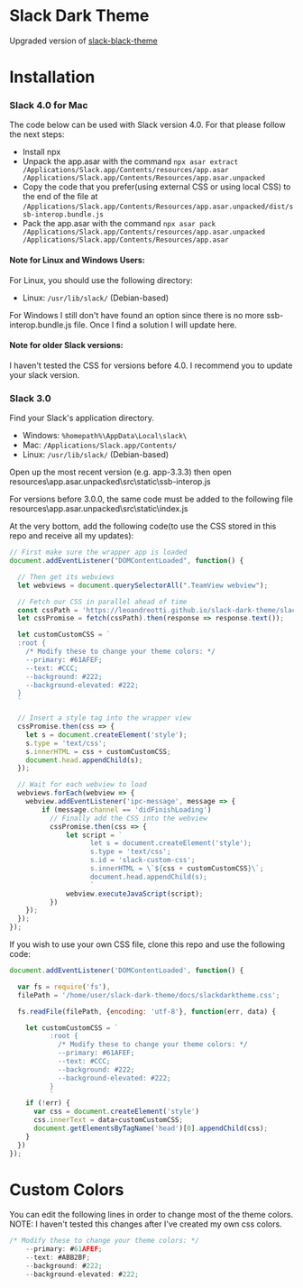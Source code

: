 # Slack Dark Theme
Upgraded version of [slack-black-theme](https://github.com/widget-/slack-black-theme)

# Installation

### Slack 4.0 for Mac

The code below can be used with Slack version 4.0. For that please follow the next steps:

- Install npx
- Unpack the app.asar with the command `npx asar extract /Applications/Slack.app/Contents/resources/app.asar /Applications/Slack.app/Contents/Resources/app.asar.unpacked`
- Copy the code that you prefer(using external CSS or using local CSS) to the end of the file at `/Applications/Slack.app/Contents/Resources/app.asar.unpacked/dist/ssb-interop.bundle.js`
- Pack the app.asar with the command `npx asar pack /Applications/Slack.app/Contents/resources/app.asar.unpacked /Applications/Slack.app/Contents/Resources/app.asar`

#### Note for Linux and Windows Users:

For Linux, you should use the following directory:

* Linux: `/usr/lib/slack/` (Debian-based)

For Windows I still don't have found an option since there is no more ssb-interop.bundle.js file. Once I find a solution I will update here.

#### Note for older Slack versions:

I haven't tested the CSS for versions before 4.0. I recommend you to update your slack version.

### Slack 3.0

Find your Slack's application directory.

* Windows: `%homepath%\AppData\Local\slack\`
* Mac: `/Applications/Slack.app/Contents/`
* Linux: `/usr/lib/slack/` (Debian-based)

Open up the most recent version (e.g. app-3.3.3) then open resources\app.asar.unpacked\src\static\ssb-interop.js

For versions before 3.0.0, the same code must be added to the following file resources\app.asar.unpacked\src\static\index.js

At the very bottom, add the following code(to use the CSS stored in this repo and receive all my updates):

```js
// First make sure the wrapper app is loaded
document.addEventListener("DOMContentLoaded", function() {

  // Then get its webviews
  let webviews = document.querySelectorAll(".TeamView webview");

  // Fetch our CSS in parallel ahead of time
  const cssPath = 'https://leoandreotti.github.io/slack-dark-theme/slackdarktheme.css';
  let cssPromise = fetch(cssPath).then(response => response.text());

  let customCustomCSS = `
  :root {
    /* Modify these to change your theme colors: */
    --primary: #61AFEF;
    --text: #CCC;
    --background: #222;
    --background-elevated: #222;
  }
  `

  // Insert a style tag into the wrapper view
  cssPromise.then(css => {
    let s = document.createElement('style');
    s.type = 'text/css';
    s.innerHTML = css + customCustomCSS;
    document.head.appendChild(s);
  });

  // Wait for each webview to load
  webviews.forEach(webview => {
    webview.addEventListener('ipc-message', message => {
        if (message.channel == 'didFinishLoading')
          // Finally add the CSS into the webview
          cssPromise.then(css => {
              let script = `
                    let s = document.createElement('style');
                    s.type = 'text/css';
                    s.id = 'slack-custom-css';
                    s.innerHTML = \`${css + customCustomCSS}\`;
                    document.head.appendChild(s);
                    `
              webview.executeJavaScript(script);
          })
    });
  });
});
```
If  you wish to use your own CSS file, clone this repo and use the following code:

```js
document.addEventListener('DOMContentLoaded', function() {

  var fs = require('fs'),
  filePath = '/home/user/slack-dark-theme/docs/slackdarktheme.css';

  fs.readFile(filePath, {encoding: 'utf-8'}, function(err, data) {

  	let customCustomCSS = `
		  :root {
		    /* Modify these to change your theme colors: */
		    --primary: #61AFEF;
		    --text: #CCC;
		    --background: #222;
		    --background-elevated: #222;
		  }
		  `
    if (!err) {
      var css = document.createElement('style')
      css.innerText = data+customCustomCSS;
      document.getElementsByTagName('head')[0].appendChild(css);
    }
  })
});
```

# Custom Colors

You can edit the following lines in order to change most of the theme colors. NOTE: I haven't tested this changes after I've created my own css colors.

```js
/* Modify these to change your theme colors: */
    --primary: #61AFEF;
    --text: #ABB2BF;
    --background: #222;
    --background-elevated: #222;
```
